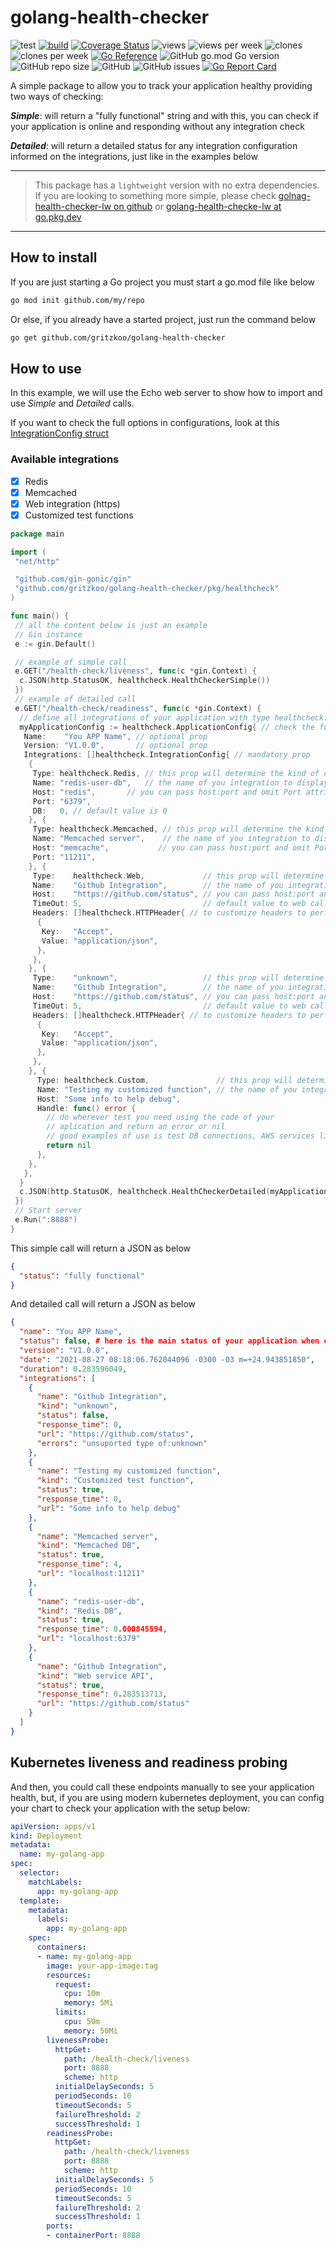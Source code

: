 # golang-health-checker

![test](https://github.com/gritzkoo/golang-health-checker/workflows/test/badge.svg?branch=master)
[![build](https://github.com/gritzkoo/golang-health-checker/actions/workflows/build.yaml/badge.svg)](https://github.com/gritzkoo/golang-health-checker/actions/workflows/build.yaml)
[![Coverage Status](https://coveralls.io/repos/github/gritzkoo/golang-health-checker/badge.svg?branch=master)](https://coveralls.io/github/gritzkoo/golang-health-checker?branch=master)
![views](https://raw.githubusercontent.com/gritzkoo/golang-health-checker/traffic/traffic-golang-health-checker/views.svg)
![views per week](https://raw.githubusercontent.com/gritzkoo/golang-health-checker/traffic/traffic-golang-health-checker/views_per_week.svg)
![clones](https://raw.githubusercontent.com/gritzkoo/golang-health-checker/traffic/traffic-golang-health-checker/clones.svg)
![clones per week](https://raw.githubusercontent.com/gritzkoo/golang-health-checker/traffic/traffic-golang-health-checker/clones_per_week.svg)
[![Go Reference](https://pkg.go.dev/badge/github.com/gritzkoo/golang-health-checker/pkg/healthcheck.svg)](https://pkg.go.dev/github.com/gritzkoo/golang-health-checker/pkg/healthcheck)
![GitHub go.mod Go version](https://img.shields.io/github/go-mod/go-version/gritzkoo/golang-health-checker)
![GitHub repo size](https://img.shields.io/github/repo-size/gritzkoo/golang-health-checker)
![GitHub](https://img.shields.io/github/license/gritzkoo/golang-health-checker)
![GitHub issues](https://img.shields.io/github/issues/gritzkoo/golang-health-checker)
[![Go Report Card](https://goreportcard.com/badge/github.com/gritzkoo/golang-health-checker)](https://goreportcard.com/report/github.com/gritzkoo/golang-health-checker)

A simple package to allow you to track your application healthy providing two ways of checking:

*__Simple__*: will return a "fully functional" string and with this, you can check if your application is online and responding without any integration check

*__Detailed__*: will return a detailed status for any integration configuration informed on the integrations, just like in the examples below

___
>This package has a `lightweight` version with no extra dependencies. If you are looking to something more simple, please check [golnag-health-checker-lw on github](https://github.com/gritzkoo/golang-health-checker-lw "golang health checker lightweight") or [golang-health-checke-lw at go.pkg.dev](https://pkg.go.dev/github.com/gritzkoo/golang-health-checker-lw "golang health checker lightweight at go.pkg.dev")
___

## How to install

If you are just starting a Go project you must start a go.mod file like below

```sh
go mod init github.com/my/repo
```

Or else, if you already have a started project, just run the command below

```sh
go get github.com/gritzkoo/golang-health-checker
```

## How to use

In this example, we will use the Echo web server to show how to import and use *Simple* and *Detailed* calls.

If you want to check the full options in configurations, look at this [IntegrationConfig struct](https://github.com/gritzkoo/golang-health-checker/blob/master/pkg/healthcheck/structs.go#L45-L54)

### Available integrations

- [x] Redis
- [x] Memcached
- [x] Web integration (https)
- [x] Customized test functions 

```go
package main

import (
 "net/http"

 "github.com/gin-gonic/gin"
 "github.com/gritzkoo/golang-health-checker/pkg/healthcheck"
)

func main() {
 // all the content below is just an example
 // Gin instance
 e := gin.Default()

 // example of simple call
 e.GET("/health-check/liveness", func(c *gin.Context) {
  c.JSON(http.StatusOK, healthcheck.HealthCheckerSimple())
 })
 // example of detailed call
 e.GET("/health-check/readiness", func(c *gin.Context) {
  // define all integrations of your application with type healthcheck.ApplicationConfig
  myApplicationConfig := healthcheck.ApplicationConfig{ // check the full list of available props in structs.go
   Name:    "You APP Name", // optional prop
   Version: "V1.0.0",       // optional prop
   Integrations: []healthcheck.IntegrationConfig{ // mandatory prop
    {
     Type: healthcheck.Redis, // this prop will determine the kind of check, the list of types available in structs.go
     Name: "redis-user-db",   // the name of you integration to display in response
     Host: "redis",       // you can pass host:port and omit Port attribute
     Port: "6379",
     DB:   0, // default value is 0
    }, {
     Type: healthcheck.Memcached, // this prop will determine the kind of check, the list of types available in structs.go
     Name: "Memcached server",    // the name of you integration to display in response
     Host: "memcache",           // you can pass host:port and omit Port attribute
     Port: "11211",
    }, {
     Type:    healthcheck.Web,             // this prop will determine the kind of check, the list of types available in structs.go
     Name:    "Github Integration",        // the name of you integration to display in response
     Host:    "https://github.com/status", // you can pass host:port and omit Port attribute
     TimeOut: 5,                           // default value to web call is 10s
     Headers: []healthcheck.HTTPHeader{ // to customize headers to perform a GET request
      {
       Key:   "Accept",
       Value: "application/json",
      },
     },
    }, {
     Type:    "unknown",                   // this prop will determine the kind of check, the list of types available in structs.go
     Name:    "Github Integration",        // the name of you integration to display in response
     Host:    "https://github.com/status", // you can pass host:port and omit Port attribute
     TimeOut: 5,                           // default value to web call is 10s
     Headers: []healthcheck.HTTPHeader{ // to customize headers to perform a GET request
      {
       Key:   "Accept",
       Value: "application/json",
      },
     },
    }, {
      Type: healthcheck.Custom,               // this prop will determine the kind of check, the list of types available in structs.go
      Name: "Testing my customized function", // the name of you integration to display in response
      Host: "Some info to help debug",
      Handle: func() error {
        // do wherever test you need using the code of your
        // aplication and return an error or nil
        // good examples of use is test DB connections, AWS services like SQS SNS S3 DYNAMODB, ETC
        return nil
      },
    },
   },
  }
  c.JSON(http.StatusOK, healthcheck.HealthCheckerDetailed(myApplicationConfig))
 })
 // Start server
 e.Run(":8888")
}

```

This simple call will return a JSON as below

```json
{
  "status": "fully functional"
}
```

And detailed call will return a JSON as below

```json
{
  "name": "You APP Name",
  "status": false, # here is the main status of your application when one of the integrations fails.. false will return
  "version": "V1.0.0",
  "date": "2021-08-27 08:18:06.762044096 -0300 -03 m=+24.943851850",
  "duration": 0.283596049,
  "integrations": [
    {
      "name": "Github Integration",
      "kind": "unknown",
      "status": false,
      "response_time": 0,
      "url": "https://github.com/status",
      "errors": "unsuported type of:unknown"
    },
    {
      "name": "Testing my customized function",
      "kind": "Customized test function",
      "status": true,
      "response_time": 0,
      "url": "Some info to help debug"
    },
    {
      "name": "Memcached server",
      "kind": "Memcached DB",
      "status": true,
      "response_time": 4,
      "url": "localhost:11211"
    },
    {
      "name": "redis-user-db",
      "kind": "Redis DB",
      "status": true,
      "response_time": 0.000845594,
      "url": "localhost:6379"
    },
    {
      "name": "Github Integration",
      "kind": "Web service API",
      "status": true,
      "response_time": 0.283513713,
      "url": "https://github.com/status"
    }
  ]
}
```

## Kubernetes liveness and readiness probing

And then, you could call these endpoints manually to see your application health, but, if you are using modern kubernetes deployment, you can config your chart to check your application with the setup below:

```yaml
apiVersion: apps/v1
kind: Deployment
metadata:
  name: my-golang-app
spec:
  selector:
    matchLabels:
      app: my-golang-app
  template:
    metadata:
      labels:
        app: my-golang-app
    spec:
      containers:
      - name: my-golang-app
        image: your-app-image:tag
        resources:
          request:
            cpu: 10m
            memory: 5Mi
          limits:
            cpu: 50m
            memory: 50Mi 
        livenessProbe:
          httpGet:
            path: /health-check/liveness
            port: 8888
            scheme: http
          initialDelaySeconds: 5
          periodSeconds: 10
          timeoutSeconds: 5
          failureThreshold: 2
          successThreshold: 1
        readinessProbe:
          httpGet:
            path: /health-check/liveness
            port: 8888
            scheme: http
          initialDelaySeconds: 5
          periodSeconds: 10
          timeoutSeconds: 5
          failureThreshold: 2
          successThreshold: 1
        ports:
        - containerPort: 8888
```
